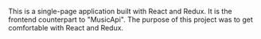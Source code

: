 This is a single-page application built with React and Redux. It is the frontend counterpart to "MusicApi". The purpose of this project was to get comfortable with React and Redux.